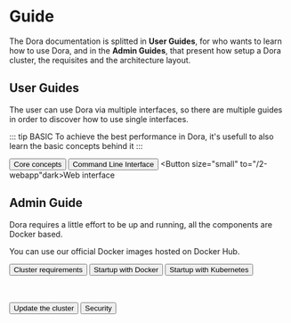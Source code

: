 # Guide


The Dora documentation is splitted in **User Guides**, for who wants to learn
how to use Dora, and in the **Admin Guides**, that present how setup a Dora
cluster, the requisites and the architecture layout.


## User Guides

The user can use Dora via multiple interfaces, so there are multiple guides
in order to discover how to use single interfaces.

::: tip BASIC 
To achieve the best performance in Dora, it's usefull to also learn the basic
concepts behind it
:::

<Button size="small" to="/01-core" dark>Core concepts</Button>
<Button size="small" to="/1-cli" dark>Command Line Interface</Button>
<Button size="small" to="/2-webapp"dark>Web interface</Button>



## Admin Guide

Dora requires a little effort to be up and running, all the components are
Docker based. 

You can use our official Docker images hosted on Docker Hub.

<Button size="small" dark>Cluster requirements</Button>
<Button size="small" dark>Startup with Docker</Button>
<Button size="small" dark>Startup with Kubernetes</Button>

<br>
<br>
<Button size="small" dark>Update the cluster</Button>
<Button size="small" dark>Security</Button>



